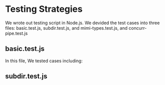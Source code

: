 <!-- Your testing strategy/code should be put into this directory.

Put any scripts or source code here.

If you used a combination of 'printf' and 'nc' commands or other similar command-line approaches
for testing your code, put them in a file (e.g. TESTING.txt, TESTING.md, etc).  Please
indicate within your code or write-up which tests are associated with each rubric item.

Thank you. -->

# Testing Strategies
We wrote out testing script in Node.js. We devided the test cases into three files: basic.test.js, subdir.test.js, and mimi-types.test.js, and concurr-pipe.test.js
## basic.test.js
In this file, We tested cases including:
##  subdir.test.js